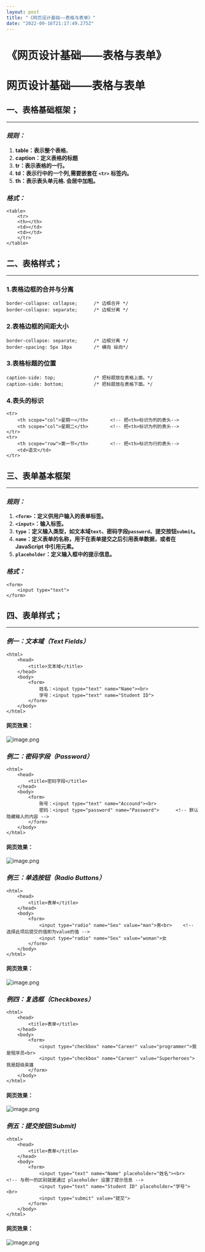 ```yaml
---
layout: post
title: "《网页设计基础——表格与表单》"
date: "2022-09-16T21:17:49.275Z"
---
```

《网页设计基础——表格与表单》
===============

网页设计基础——表格与表单
=============

一、表格基础框架；
---------

* * *

### _规则：_

1.  **table：表示整个表格**。
2.  **caption：定义表格的标题**
3.  **tr：表示表格的一行。**
4.  **td：表示行中的一个列,需要嵌套在 `<tr>` 标签内。**
5.  **th：表示表头单元格. 会居中加粗。**

### _格式：_

    <table>
        <tr>
        <th></th>
        <td></td>
        <td></td>
        </tr>
    </table>
    

二、表格样式；
-------

* * *

### 1.表格边框的合并与分离

    border-collapse: collapse;		/* 边框合并 */
    border-collapse: separate;		/* 边框分离 */
    

### 2.表格边框的间距大小

    border-collapse: separate;		/* 边框分离 */
    border-spacing: 5px 10px		/* 横向 纵向*/
    

### 3.表格标题的位置

    caption-side: top; 				/* 把标题放在表格上面。*/
    caption-side: bottom; 			/* 把标题放在表格下面。*/
    

### 4.表头的标识

    <tr>
    	<th scope="col">星期一</th>		<!-- 把<th>标识为列的表头-->
    	<th scope="col">星期二</th>		<!-- 把<th>标识为列的表头-->
    </tr>
    <tr>
    	<th scope="row">第一节</th>		<!-- 把<th>标识为行的表头-->	
        <td>语文</td>									
    </tr>
    

三、表单基本框架
--------

* * *

### _规则：_

1.  **`<form>`：定义供用户输入的表单标签。**
2.  **`<input>`：输入标签。**
3.  **`type`：定义输入类型，如文本域`text`、密码字段`password`、提交按钮`submit`。**
4.  **`name`：定义表单的名称，用于在表单提交之后引用表单数据，或者在 JavaScript 中引用元素。**
5.  **`placeholder`：定义输入框中的提示信息。**

### _格式：_

    <form>
        <input type="text">
    </form>
    

四、表单样式；
-------

* * *

### _例一：文本域（Text Fields）_

    <html>
    	<head>
    		<title>文本域</title>
    	</head>
    	<body>
    		<form>
        		姓名：<input type="text" name="Name"><br>
        		学号：<input type="text" name="Student ID">
    		</form>
    	</body>
    </html>
    

#### 网页效果：

![image.png](http://tva1.sinaimg.cn/large/005EnC7nly1h6757i5jx7j30ww07umy1.jpg)

### _例二：密码字段（Password）_

    <html>
    	<head>
    		<title>密码字段</title>
    	</head>
    	<body>
    		<form>
        		账号：<input type="text" name="Accound"><br>
        		密码：<input type="password" name="Password">		<!-- 默认隐藏输入的内容 -->
    		</form>
    	</body>
    </html>
    

#### 网页效果：

![image.png](http://tva1.sinaimg.cn/large/005EnC7nly1h67564sv6dj30x207pdgk.jpg)

### _例三：单选按钮（Radio Buttons）_

    <html>
    	<head>
    		<title>表单</title>
    	</head>
    	<body>
    		<form>
        		<input type="radio" name="Sex" value="man">男<br>	<!-- 选择此项后提交的值即为value的值 -->
        		<input type="radio" name="Sex" value="woman">女
    		</form>
    	</body>
    </html>
    

#### 网页效果：

![image.png](http://tva1.sinaimg.cn/large/005EnC7nly1h6763n9ngoj30o606v74f.jpg)

### _例四：复选框（Checkboxes）_

    <html>
    	<head>
    		<title>表单</title>
    	</head>
    	<body>
    		<form>
        		<input type="checkbox" name="Career" value="programmer">我是程序员<br>
        		<input type="checkbox" name="Career" value="Superheroes">我是超级英雄
    		</form>
    	</body>
    </html>
    

#### 网页效果：

![image.png](http://tva1.sinaimg.cn/large/005EnC7nly1h676g8bflrj30vm07pgmr.jpg)

### _例五：提交按钮(Submit)_

    <html>
    	<head>
    		<title>表单</title>
    	</head>
    	<body>
    		<form>
    			<input type="text" name="Name" placeholder="姓名"><br>		<!-- 与例一的区别就是通过 placeholder 设置了提示信息 -->
        		<input type="text" name="Student ID" placeholder="学号"><br>
        		<input type="submit" value="提交">
    		</form>
    	</body>
    </html>
    

#### 网页效果：

![image.png](http://tva1.sinaimg.cn/large/005EnC7nly1h6790pm3egj30om070jry.jpg)
